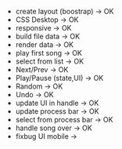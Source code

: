 - create layout (boostrap) -> OK
- CSS Desktop -> OK
- responsive -> OK
- build file data -> OK
- render data -> OK
- play first song -> OK
- select from list -> OK
- Next/Prev -> OK
- Play/Pause (state,UI) -> OK
- Random -> OK
- Undo -> OK
- update UI in handle -> OK
- update process bar -> OK
- select from process bar -> OK
- handle song over -> OK
- fixbug UI mobile ->
